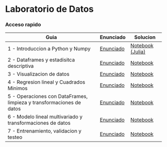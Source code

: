 # Laboratorio de Datos
### Acceso rapido
| Guia     | Enunciado | Solucion |
|----------|----------|----------|
|  1 - Introduccion a Python y Numpy            | [Enunciado](./guias/enunciados/Práctica%201%20-%20Introducción%20a%20Python%20y%20Numpy.pdf)          |  [Notebook (Julia)](./guias/soluciones/julia/practica1.ipynb)  |
|  2 - Dataframes y estadisitca descriptiva     | [Enunciado](./guias/enunciados/Práctica%202%20-%20Dataframes%20y%20estadística%20descriptiva.pdf)     | [Notebook](./guias/soluciones/practica2.ipynb)    |
|  3 - Visualizacion de datos                   | [Enunciado](./guias/enunciados/Práctica%203%20-%20Visualizacion%20de%20datos.pdf)                     | [Notebook](./guias/soluciones/practica3.ipynb)     |
|  4 - Regresion lineal y Cuadrados Minimos     | [Enunciado](./guias/enunciados/Práctica%204%20-%20Regresión%20lineal%20y%20Cuadrados%20Mínimos.pdf)   | [Notebook](./guias/soluciones/practica4.ipynb)     |
|  5 - Operaciones con DataFrames, limpieza y transformaciones de datos|[Enunciado](./guias/enunciados/Pr%C3%A1ctica%205%20-%20Operaciones%20con%20DataFrames%2C%20limpieza%20y%20transformaciones%20de%20datos.pdf)   | [Notebook](./guias/soluciones/practica5.ipynb) |
|  6 - Modelo lineal multivariado y transformaciones de datos    | [Enunciado](./guias/enunciados/Pr%C3%A1ctica%206%20-%20Modelo%20lineal%20multivariado%20y%20transformaciones%20de%20datos.pdf)   | [Notebook](./guias/soluciones/practica6.ipynb)     |
|  7 - Entrenamiento, validacion y testeo    | [Enunciado](./guias/enunciados/Pr%C3%A1ctica%207%20-%20Entrenamiento%2C%20validacion%20y%20testeo.pdf)   | [Notebook](./guias/soluciones/practica7.ipynb)     |
